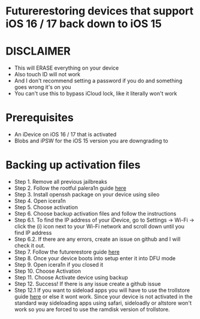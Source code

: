 # Futurerestoring devices that support iOS 16 / 17 back down to iOS 15
# DISCLAIMER
 - This will ERASE everything on your device
 - Also touch ID will not work
 - And I don't recommend setting a password if you do and something goes wrong it's on you
 - You can't use this to bypass iCloud lock, like it literally won't work
# Prerequisites
 - An iDevice on iOS 16 / 17 that is activated
 - Blobs and iPSW for the iOS 15 version you are downgrading to

# Backing up activation files
 - Step 1. Remove all previous jailbreaks
 - Step 2. Follow the rootful palera1n guide [here](https://github.com/hiylx/icera1n/blob/main/Guides/jailbreaking.md)
 - Step 3. Install openssh package on your device using sileo
 - Step 4. Open icera1n
 - Step 5. Choose activation
 - Step 6. Choose backup activation files and follow the instructions
 - Step 6.1. To find the IP address of your iDevice, go to Settings -> Wi-Fi -> click the (i) icon next to your Wi-Fi network and scroll down until you find IP address
 - Step 6.2. If there are any errors, create an issue on github and I will check it out.
 - Step 7. Follow the futurerestore guide [here](https://github.com/hiylx/icera1n/blob/main/Guides/futurerestore.md)
 - Step 8. Once your device boots into setup enter it into DFU mode
 - Step 9. Open icera1n if you closed it
 - Step 10. Choose Activation
 - Step 11. Choose Activate device using backup
 - Step 12. Success! If there is any issue create a github issue
 - Step 12.1 If you want to sideload apps you will have to use the trollstore guide [here](https://github.com/hiylx/icera1n/blob/main/Guides/trolstore.md) or else it wont work. Since your device is not activated in the standard way sideloading apps using safari, sideloadly or altstore won't work so you are forced to use the ramdisk version of trollstore.
